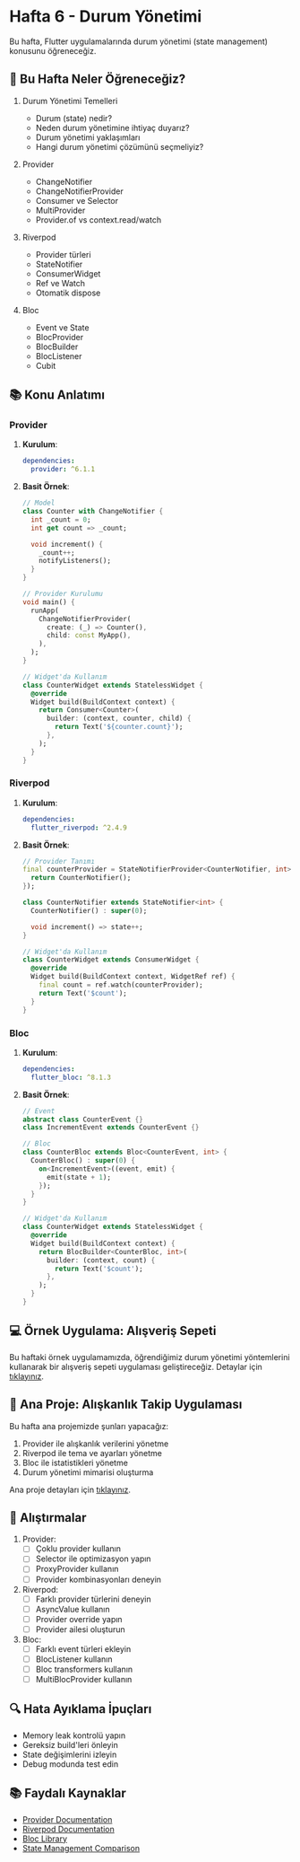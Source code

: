 # Hafta 6 - Durum Yönetimi

Bu hafta, Flutter uygulamalarında durum yönetimi (state management) konusunu öğreneceğiz.

## 🎯 Bu Hafta Neler Öğreneceğiz?

1. Durum Yönetimi Temelleri
   - Durum (state) nedir?
   - Neden durum yönetimine ihtiyaç duyarız?
   - Durum yönetimi yaklaşımları
   - Hangi durum yönetimi çözümünü seçmeliyiz?

2. Provider
   - ChangeNotifier
   - ChangeNotifierProvider
   - Consumer ve Selector
   - MultiProvider
   - Provider.of vs context.read/watch

3. Riverpod
   - Provider türleri
   - StateNotifier
   - ConsumerWidget
   - Ref ve Watch
   - Otomatik dispose

4. Bloc
   - Event ve State
   - BlocProvider
   - BlocBuilder
   - BlocListener
   - Cubit

## 📚 Konu Anlatımı

### Provider

1. **Kurulum**:
   ```yaml
   dependencies:
     provider: ^6.1.1
   ```

2. **Basit Örnek**:
   ```dart
   // Model
   class Counter with ChangeNotifier {
     int _count = 0;
     int get count => _count;

     void increment() {
       _count++;
       notifyListeners();
     }
   }

   // Provider Kurulumu
   void main() {
     runApp(
       ChangeNotifierProvider(
         create: (_) => Counter(),
         child: const MyApp(),
       ),
     );
   }

   // Widget'da Kullanım
   class CounterWidget extends StatelessWidget {
     @override
     Widget build(BuildContext context) {
       return Consumer<Counter>(
         builder: (context, counter, child) {
           return Text('${counter.count}');
         },
       );
     }
   }
   ```

### Riverpod

1. **Kurulum**:
   ```yaml
   dependencies:
     flutter_riverpod: ^2.4.9
   ```

2. **Basit Örnek**:
   ```dart
   // Provider Tanımı
   final counterProvider = StateNotifierProvider<CounterNotifier, int>((ref) {
     return CounterNotifier();
   });

   class CounterNotifier extends StateNotifier<int> {
     CounterNotifier() : super(0);

     void increment() => state++;
   }

   // Widget'da Kullanım
   class CounterWidget extends ConsumerWidget {
     @override
     Widget build(BuildContext context, WidgetRef ref) {
       final count = ref.watch(counterProvider);
       return Text('$count');
     }
   }
   ```

### Bloc

1. **Kurulum**:
   ```yaml
   dependencies:
     flutter_bloc: ^8.1.3
   ```

2. **Basit Örnek**:
   ```dart
   // Event
   abstract class CounterEvent {}
   class IncrementEvent extends CounterEvent {}

   // Bloc
   class CounterBloc extends Bloc<CounterEvent, int> {
     CounterBloc() : super(0) {
       on<IncrementEvent>((event, emit) {
         emit(state + 1);
       });
     }
   }

   // Widget'da Kullanım
   class CounterWidget extends StatelessWidget {
     @override
     Widget build(BuildContext context) {
       return BlocBuilder<CounterBloc, int>(
         builder: (context, count) {
           return Text('$count');
         },
       );
     }
   }
   ```

## 💻 Örnek Uygulama: Alışveriş Sepeti

Bu haftaki örnek uygulamamızda, öğrendiğimiz durum yönetimi yöntemlerini kullanarak bir alışveriş sepeti uygulaması geliştireceğiz. Detaylar için [tıklayınız](./ornek_uygulama/README.md).

## 🚀 Ana Proje: Alışkanlık Takip Uygulaması

Bu hafta ana projemizde şunları yapacağız:

1. Provider ile alışkanlık verilerini yönetme
2. Riverpod ile tema ve ayarları yönetme
3. Bloc ile istatistikleri yönetme
4. Durum yönetimi mimarisi oluşturma

Ana proje detayları için [tıklayınız](./ana_proje/README.md).

## 🎯 Alıştırmalar

1. Provider:
   - [ ] Çoklu provider kullanın
   - [ ] Selector ile optimizasyon yapın
   - [ ] ProxyProvider kullanın
   - [ ] Provider kombinasyonları deneyin

2. Riverpod:
   - [ ] Farklı provider türlerini deneyin
   - [ ] AsyncValue kullanın
   - [ ] Provider override yapın
   - [ ] Provider ailesi oluşturun

3. Bloc:
   - [ ] Farklı event türleri ekleyin
   - [ ] BlocListener kullanın
   - [ ] Bloc transformers kullanın
   - [ ] MultiBlocProvider kullanın

## 🔍 Hata Ayıklama İpuçları

- Memory leak kontrolü yapın
- Gereksiz build'leri önleyin
- State değişimlerini izleyin
- Debug modunda test edin

## 📚 Faydalı Kaynaklar

- [Provider Documentation](https://pub.dev/packages/provider)
- [Riverpod Documentation](https://riverpod.dev)
- [Bloc Library](https://bloclibrary.dev)
- [State Management Comparison](https://flutter.dev/docs/development/data-and-backend/state-mgmt/options) 